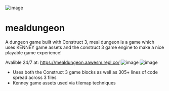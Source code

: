 ![image](https://user-images.githubusercontent.com/67384356/228085128-ef01a548-eff1-486d-a04d-1e596b411f4a.png)
# mealdungeon
A dungeon game built with Construct 3, meal dungeon is a game which uses KENNEY game assets and the construct 3 game engine to make a nice playable game experience!

Avalible 24/7 at: https://mealdungeon.aawesm.repl.co/
![image](https://user-images.githubusercontent.com/67384356/228084969-f2c92426-b07c-4bdc-b35d-3a9531cbad0e.png)
![image](https://user-images.githubusercontent.com/67384356/228085026-438256e5-9058-41e7-b33f-1287308e1c85.png)

- Uses both the Construct 3 game blocks as well as 305+ lines of code spread across 3 files
- Kenney game assets used via tilemap techniques
